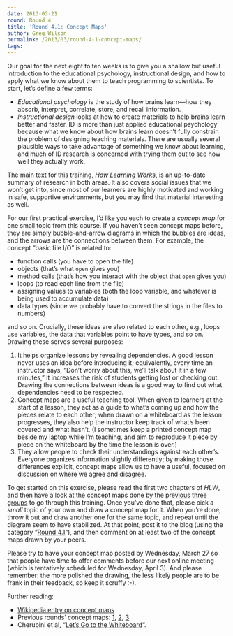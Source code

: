 ```yaml
---
date: 2013-03-21
round: Round 4
title: 'Round 4.1: Concept Maps'
author: Greg Wilson
permalink: /2013/03/round-4-1-concept-maps/
tags:
---
```

Our goal for the next eight to ten weeks is to give you a shallow but useful introduction to the educational psychology, instructional design, and how to apply what we know about them to teach programming to scientists. To start, let&#8217;s define a few terms:

*   *Educational psychology* is the study of how brains learn—how they absorb, interpret, correlate, store, and recall information.
*   *Instructional design* looks at how to create materials to help brains learn better and faster. ID is more than just applied educational psychology because what we know about how brains learn doesn&#8217;t fully constrain the problem of designing teaching materials. There are usually several plausible ways to take advantage of something we know about learning, and much of ID research is concerned with trying them out to see how well they actually work.

The main text for this training, <cite><a href="http://www.amazon.com/How-Learning-Works-Research-Based-Jossey-Bass/dp/0470484101">How Learning Works</a></cite>, is an up-to-date summary of research in both areas. It also covers social issues that we won&#8217;t get into, since most of our learners are highly motivated and working in safe, supportive environments, but you may find that material interesting as well.

For our first practical exercise, I&#8217;d like you each to create a *concept map* for one small topic from this course. If you haven&#8217;t seen concept maps before, they are simply bubble-and-arrow diagrams in which the bubbles are ideas, and the arrows are the connections between them. For example, the concept &#8220;basic file I/O&#8221; is related to:

*   function calls (you have to open the file)
*   objects (that&#8217;s what `open` gives you)
*   method calls (that&#8217;s how you interact with the object that `open` gives you)
*   loops (to read each line from the file)
*   assigning values to variables (both the loop variable, and whatever is being used to accumulate data)
*   data types (since we probably have to convert the strings in the files to numbers)

and so on. Crucially, these ideas are also related to each other, e.g., loops use variables, the data that variables point to have types, and so on. Drawing these serves several purposes:

1.  It helps organize lessons by revealing dependencies. A good lesson never uses an idea before introducing it; equivalently, every time an instructor says, &#8220;Don&#8217;t worry about this, we&#8217;ll talk about it in a few minutes,&#8221; it increases the risk of students getting lost or checking out. Drawing the connections between ideas is a good way to find out what dependencies need to be respected.
2.  Concept maps are a useful teaching tool. When given to learners at the start of a lesson, they act as a guide to what&#8217;s coming up and how the pieces relate to each other; when drawn on a whiteboard as the lesson progresses, they also help the instructor keep track of what&#8217;s been covered and what hasn&#8217;t. (I sometimes keep a printed concept map beside my laptop while I&#8217;m teaching, and aim to reproduce it piece by piece on the whiteboard by the time the lesson is over.)
3.  They allow people to check their understandings against each other&#8217;s. Everyone organizes information slightly differently; by making those differences explicit, concept maps allow us to have a useful, focused on discussion on where we agree and disagree.

To get started on this exercise, please read the first two chapters of *HLW*, and then have a look at the concept maps done by the [previous][1] [three][2] [groups][3] to go through this training. Once you&#8217;ve done that, please pick a *small* topic of your own and draw a concept map for it. When you&#8217;re done, throw it out and draw another one for the same topic, and repeat until the diagram seem to have stabilized. At that point, post it to the blog (using the category &#8220;[Round 4.1][4]&#8220;), and then comment on at least two of the concept maps drawn by your peers.

Please try to have your concept map posted by Wednesday, March 27 so that people have time to offer comments before our next online meeting (which is tentatively scheduled for Wednesday, April 3). And please remember: the more polished the drawing, the less likely people are to be frank in their feedback, so keep it scruffy :-).

Further reading:

*   [Wikipedia entry on concept maps][5]
*   Previous rounds&#8217; concept maps: [1][1], [2][2], [3][3]
*   Cherubini et al, &#8220;[Let&#8217;s Go to the Whiteboard][6]&#8220;.

 [1]: http://teaching.software-carpentry.org/category/round-1-1/
 [2]: http://teaching.software-carpentry.org/category/round-2-1/
 [3]: http://teaching.software-carpentry.org/category/round-3-1/
 [4]: http://teaching.software-carpentry.org/category/round-4-1/
 [5]: http://en.wikipedia.org/wiki/Concept_map
 [6]: http://research.microsoft.com/apps/pubs/default.aspx?id=74243
